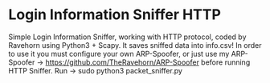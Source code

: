 # Login Information Sniffer HTTP
Simple Login Information Sniffer, working with HTTP protocol, coded by Ravehorn using Python3 + Scapy. It saves sniffed data into info.csv! In order to use it you must configure your own ARP-Spoofer, or just use my ARP-Spoofer -> https://github.com/TheRavehorn/ARP-Spoofer before running HTTP Sniffer.
Run -> sudo python3 packet_sniffer.py
